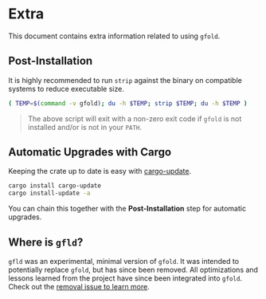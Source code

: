 # Extra

This document contains extra information related to using `gfold`.

## Post-Installation

It is highly recommended to run `strip` against the binary on compatible systems to reduce executable size.

```sh
( TEMP=$(command -v gfold); du -h $TEMP; strip $TEMP; du -h $TEMP )
```

> The above script will exit with a non-zero exit code if `gfold` is not installed and/or is not in your `PATH`.

## Automatic Upgrades with Cargo

Keeping the crate up to date is easy with [cargo-update](https://crates.io/crates/cargo-update).

```sh
cargo install cargo-update
cargo install-update -a
```

You can chain this together with the **Post-Installation** step for automatic upgrades.

## Where is `gfld`?

`gfld` was an experimental, minimal version of `gfold`.
It was intended to potentially replace `gfold`, but has since been removed.
All optimizations and lessons learned from the project have since been integrated into `gfold`.
Check out the [removal issue to learn more](https://github.com/nickgerace/gfold/issues/110).
